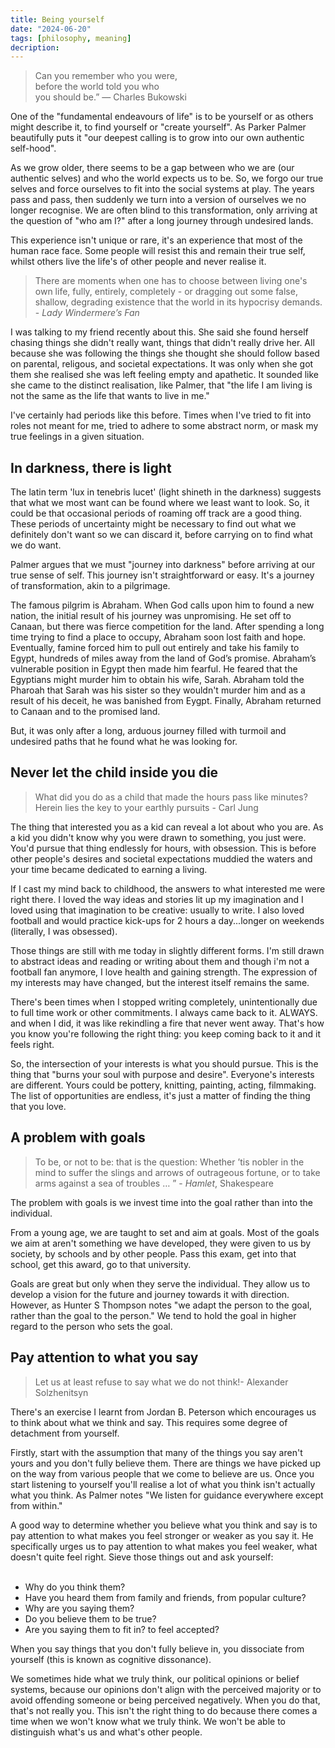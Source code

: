 ```yaml
---
title: Being yourself
date: "2024-06-20"
tags: [philosophy, meaning]
decription:
---
```


> Can you remember who you were, <br> before the world told you who<br> you should be.” — Charles Bukowski

One of the "fundamental endeavours of life" is to be yourself or as others might describe it, to find yourself or "create yourself". As Parker Palmer beautifully puts it "our deepest calling is to grow into our own authentic self-hood".

As we grow older, there seems to be a gap between who we are (our authentic selves) and who the world expects us to be. So, we forgo our true selves and force ourselves to fit into the social systems at play. The years pass and pass, then suddenly we turn into a version of ourselves we no longer recognise. We are often blind to this transformation, only arriving at the question of "who am I?" after a long journey through undesired lands.

This experience isn't unique or rare, it's an experience that most of the human race face. Some people will resist this and remain their true self, whilst others live the life's of other people and never realise it.

> There are moments when one has to choose between living one's own life, fully, entirely, completely - or dragging out some false, shallow, degrading existence that the world in its hypocrisy demands. - _Lady Windermere’s Fan_

I was talking to my friend recently about this. She said she found herself chasing things she didn't really want, things that didn't really drive her. All because she was following the things she thought she should follow based on parental, religous, and societal expectations. It was only when she got them she realised she was left feeling empty and apathetic. It sounded like she came to the distinct realisation, like Palmer, that "the life I am living is not the same as the life that wants to live in me."

I've certainly had periods like this before. Times when I've tried to fit into roles not meant for me, tried to adhere to some abstract norm, or mask my true feelings in a given situation.

## In darkness, there is light

The latin term 'lux in tenebris lucet' (light shineth in the darkness) suggests that what we most want can be found where we least want to look. So, it could be that occasional periods of roaming off track are a good thing. These periods of uncertainty might be necessary to find out what we definitely don't want so we can discard it, before carrying on to find what we do want.

Palmer argues that we must "journey into darkness" before arriving at our true sense of self. This journey isn't straightforward or easy. It's a journey of transformation, akin to a pilgrimage.

The famous pilgrim is Abraham. When God calls upon him to found a new nation, the initial result of his journey was unpromising. He set off to Canaan, but there was fierce competition for the land. After spending a long time trying to find a place to occupy, Abraham soon lost faith and hope. Eventually, famine forced him to pull out entirely and take his family to Egypt, hundreds of miles away from the land of God’s promise. Abraham’s vulnerable position in Egypt then made him fearful. He feared that the Egyptians might murder him to obtain his wife, Sarah. Abraham told the Pharoah that Sarah was his sister so they wouldn't murder him and as a result of his deceit, he was banished from Eygpt. Finally, Abraham returned to Canaan and to the promised land.

But, it was only after a long, arduous journey filled with turmoil and undesired paths that he found what he was looking for.

## Never let the child inside you die

> What did you do as a child that made the hours pass like minutes? Herein lies the key to your earthly pursuits - Carl Jung

The thing that interested you as a kid can reveal a lot about who you are. As a kid you didn't know why you were drawn to something, you just were. You'd pursue that thing endlessly for hours, with obsession. This is before other people's desires and societal expectations muddied the waters and your time became dedicated to earning a living.

If I cast my mind back to childhood, the answers to what interested me were right there. I loved the way ideas and stories lit up my imagination and I loved using that imagination to be creative: usually to write. I also loved football and would practice kick-ups for 2 hours a day...longer on weekends (literally, I was obsessed).

Those things are still with me today in slightly different forms. I'm still drawn to abstract ideas and reading or writing about them and though i'm not a football fan anymore, I love health and gaining strength. The expression of my interests may have changed, but the interest itself remains the same.

There's been times when I stopped writing completely, unintentionally due to full time work or other commitments. I always came back to it. ALWAYS. and when I did, it was like rekindling a fire that never went away. That's how you know you're following the right thing: you keep coming back to it and it feels right.

So, the intersection of your interests is what you should pursue. This is the thing that "burns your soul with purpose and desire". Everyone's interests are different. Yours could be pottery, knitting, painting, acting, filmmaking. The list of opportunities are endless, it's just a matter of finding the thing that you love.

## A problem with goals

> To be, or not to be: that is the question: Whether ’tis nobler in the mind to suffer the slings and arrows of outrageous fortune, or to take arms against a sea of troubles … ” - _Hamlet_, Shakespeare

The problem with goals is we invest time into the goal rather than into the individual.

From a young age, we are taught to set and aim at goals. Most of the goals we aim at aren't something we have developed, they were given to us by society, by schools and by other people. Pass this exam, get into that school, get this award, go to that university.

Goals are great but only when they serve the individual. They allow us to develop a vision for the future and journey towards it with direction. However, as Hunter S Thompson notes "we adapt the person to the goal, rather than the goal to the person." We tend to hold the goal in higher regard to the person who sets the goal.

## Pay attention to what you say

> Let us at least refuse to say what we do not think!- Alexander Solzhenitsyn

There's an exercise I learnt from Jordan B. Peterson which encourages us to think about what we think and say. This requires some degree of detachment from yourself.

Firstly, start with the assumption that many of the things you say aren't yours and you don't fully believe them. There are things we have picked up on the way from various people that we come to believe are us. Once you start listening to yourself you'll realise a lot of what you think isn't actually what you think. As Palmer notes "We listen for guidance everywhere except from within."

A good way to determine whether you believe what you think and say is to pay attention to what makes you feel stronger or weaker as you say it. He specifically urges us to pay attention to what makes you feel weaker, what doesn't quite feel right. Sieve those things out and ask yourself:
<br>
<br>

<ul>
<li>Why do you think them?</li>
<li>Have you heard them from family and friends, from popular culture?</li>
<li>Why are you saying them?</li>
<li>Do you believe them to be true?</li>
<li>Are you saying them to fit in? to feel accepted?</li></ul>

When you say things that you don't fully believe in, you dissociate from yourself (this is known as cognitive dissonance).

We sometimes hide what we truly think, our political opinions or belief systems, because our opinions don't align with the perceived majority or to avoid offending someone or being perceived negatively. When you do that, that's not really you. This isn't the right thing to do because there comes a time when we won't know what we truly think. We won't be able to distinguish what's us and what's other people.
